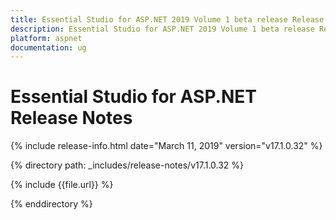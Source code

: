 ```yaml
---
title: Essential Studio for ASP.NET 2019 Volume 1 beta release Release Notes  
description: Essential Studio for ASP.NET 2019 Volume 1 beta release Release Notes  
platform: aspnet
documentation: ug
---
```


# Essential Studio for ASP.NET  Release Notes  

{% include release-info.html date="March 11, 2019"  version="v17.1.0.32" %} 


{% directory path: _includes/release-notes/v17.1.0.32 %}

{% include {{file.url}} %}

{% enddirectory %}